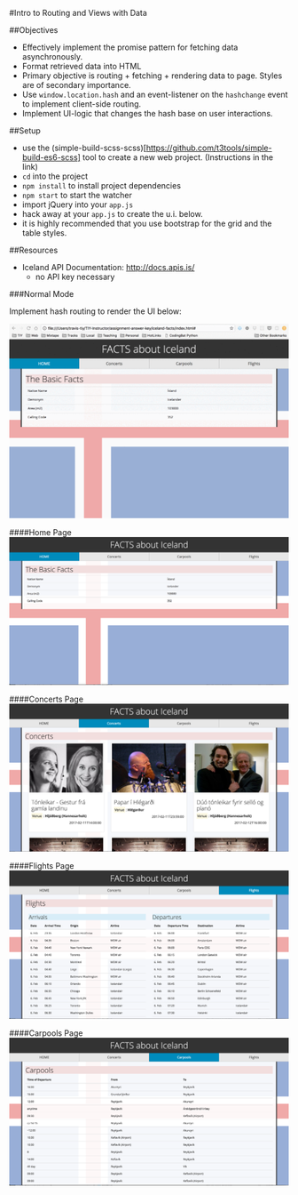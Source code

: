 #Intro to Routing and Views with Data

##Objectives

  * Effectively implement the promise pattern for fetching data asynchronously.
  * Format retrieved data into HTML
  * Primary objective is routing + fetching + rendering data to page. Styles are of secondary importance. 
  * Use `window.location.hash` and an event-listener on the `hashchange` event to implement client-side routing.
  * Implement UI-logic that changes the hash base on user interactions.


##Setup

* use the (simple-build-scss-scss)[https://github.com/t3tools/simple-build-es6-scss] tool to create a new web project. (Instructions in the link)
* `cd` into the project
* `npm install` to install project dependencies
* `npm start` to start the watcher
* import jQuery into your `app.js`
* hack away at your `app.js` to create the u.i. below.
* it is highly recommended that you use bootstrap for the grid and the table styles. 

##Resources
 * Iceland API Documentation: http://docs.apis.is/
    - no API key necessary
 
###Normal Mode

Implement hash routing to render the UI below:

![iceland-ui](./demos/iceland-ui-demo.gif)

####Home Page
![iceland-home](./demos/iceland-home.png)

####Concerts Page
![iceland-home](./demos/iceland-concerts.png)

####Flights Page
![iceland-flights](./demos/iceland-flights.png)

####Carpools Page
![iceland-carpools](./demos/iceland-carpools.png)

